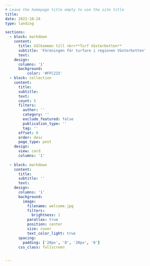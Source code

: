 ```yaml
---
# Leave the homepage title empty to use the site title
title:
date: 2022-10-24
type: landing

sections:
  - block: markdown
    content:
      title: Välkommen till <br>**Turf Västerbotten** 
      subtitle: 'Föreningen för turfare i regionen Västerbotten'
      text: 
    design:
      columns: '1'
      background:
          color: '#FFC215'
  - block: collection
    content:
      title: 
      subtitle: 
      text:
      count: 5
      filters:
        author: ''
        category: ''
        exclude_featured: false
        publication_type: ''
        tag: ''
      offset: 0
      order: desc
      page_type: post
    design:
      view: card
      columns: '1'
  
  - block: markdown
    content:
      title:
      subtitle: ''
      text:
    design:
      columns: '1'
      background:
        image: 
          filename: welcome.jpg
          filters:
            brightness: 1
          parallax: true
          position: center
          size: cover
          text_color_light: true
      spacing:
        padding: ['20px', '0', '20px', '0']
      css_class: fullscreen
  

---
```

